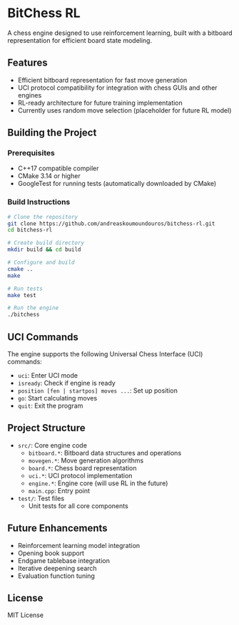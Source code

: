 # BitChess RL

A chess engine designed to use reinforcement learning, built with a bitboard representation for efficient board state modeling.

## Features

- Efficient bitboard representation for fast move generation
- UCI protocol compatibility for integration with chess GUIs and other engines
- RL-ready architecture for future training implementation
- Currently uses random move selection (placeholder for future RL model)

## Building the Project

### Prerequisites

- C++17 compatible compiler
- CMake 3.14 or higher
- GoogleTest for running tests (automatically downloaded by CMake)

### Build Instructions

```bash
# Clone the repository
git clone https://github.com/andreaskoumoundouros/bitchess-rl.git
cd bitchess-rl

# Create build directory
mkdir build && cd build

# Configure and build
cmake ..
make

# Run tests
make test

# Run the engine
./bitchess
```

## UCI Commands

The engine supports the following Universal Chess Interface (UCI) commands:

- `uci`: Enter UCI mode
- `isready`: Check if engine is ready
- `position [fen | startpos] moves ...`: Set up position
- `go`: Start calculating moves
- `quit`: Exit the program

## Project Structure

- `src/`: Core engine code
  - `bitboard.*`: Bitboard data structures and operations
  - `movegen.*`: Move generation algorithms
  - `board.*`: Chess board representation
  - `uci.*`: UCI protocol implementation
  - `engine.*`: Engine core (will use RL in the future)
  - `main.cpp`: Entry point
- `test/`: Test files
  - Unit tests for all core components

## Future Enhancements

- Reinforcement learning model integration
- Opening book support
- Endgame tablebase integration
- Iterative deepening search
- Evaluation function tuning

## License

MIT License
